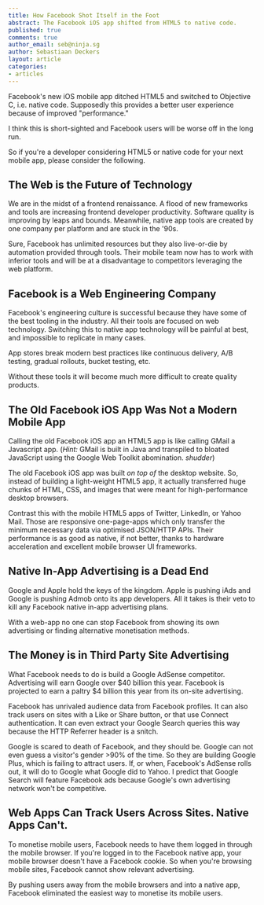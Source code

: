 ```yaml
---
title: How Facebook Shot Itself in the Foot
abstract: The Facebook iOS app shifted from HTML5 to native code.
published: true
comments: true
author_email: seb@ninja.sg
author: Sebastiaan Deckers
layout: article
categories:
- articles
---
```


Facebook's new iOS mobile app ditched HTML5 and switched to Objective C, i.e. native code. Supposedly this provides a better user experience because of improved "performance."

I think this is short-sighted and Facebook users will be worse off in the long run.

So if you're a developer considering HTML5 or native code for your next mobile app, please consider the following.

## The Web is the Future of Technology

We are in the midst of a frontend renaissance. A flood of new frameworks and tools are increasing frontend developer productivity. Software quality is improving by leaps and bounds. Meanwhile, native app tools are created by one company per platform and are stuck in the '90s.

Sure, Facebook has unlimited resources but they also live-or-die by automation provided through tools. Their mobile team now has to work with inferior tools and will be at a disadvantage to competitors leveraging the web platform.

## Facebook is a Web Engineering Company

Facebook's engineering culture is successful because they have some of the best tooling in the industry. All their tools are focused on web technology. Switching this to native app technology will be painful at best, and impossible to replicate in many cases.

App stores break modern best practices like continuous delivery, A/B testing, gradual rollouts, bucket testing, etc.

Without these tools it will become much more difficult to create quality products.

## The Old Facebook iOS App Was Not a Modern Mobile App

Calling the old Facebook iOS app an HTML5 app is like calling GMail a Javascript app. (*Hint:* GMail is built in Java and transpiled to bloated JavaScript using the Google Web Toolkit abomination. *shudder*)

The old Facebook iOS app was built *on top of* the desktop website. So, instead of building a light-weight HTML5 app, it actually transferred huge chunks of HTML, CSS, and images that were meant for high-performance desktop browsers.

Contrast this with the mobile HTML5 apps of Twitter, LinkedIn, or Yahoo Mail. Those are responsive one-page-apps which only transfer the minimum necessary data via optimised JSON/HTTP APIs. Their performance is as good as native, if not better, thanks to hardware acceleration and excellent mobile browser UI frameworks.

## Native In-App Advertising is a Dead End

Google and Apple hold the keys of the kingdom. Apple is pushing iAds and Google is pushing Admob onto its app developers. All it takes is their veto to kill any Facebook native in-app advertising plans.

With a web-app no one can stop Facebook from showing its own advertising or finding alternative monetisation methods.

## The Money is in Third Party Site Advertising

What Facebook needs to do is build a Google AdSense competitor. Advertising will earn Google over $40 billion this year. Facebook is projected to earn a paltry $4 billion this year from its on-site advertising.

Facebook has unrivaled audience data from Facebook profiles. It can also track users on sites with a Like or Share button, or that use Connect authentication. It can even extract your Google Search queries this way because the HTTP Referrer header is a snitch.

Google is scared to death of Facebook, and they should be. Google can not even guess a visitor's gender >90% of the time. So they are building Google Plus, which is failing to attract users. If, or when, Facebook's AdSense rolls out, it will do to Google what Google did to Yahoo. I predict that Google Search will feature Facebook ads because Google's own advertising network won't be competitive.

## Web Apps Can Track Users Across Sites. Native Apps Can't.

To monetise mobile users, Facebook needs to have them logged in through the mobile browser. If you're logged in to the Facebook native app, your mobile browser doesn't have a Facebook cookie. So when you're browsing mobile sites, Facebook cannot show relevant advertising.

By pushing users away from the mobile browsers and into a native app, Facebook eliminated the easiest way to monetise its mobile users.